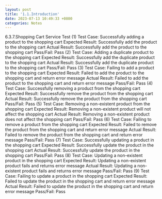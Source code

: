 ```yaml
---
layout: post
title: '1.1.Introduction'
date: 2023-07-13 10:49:33 +0800
categories: Notes
---
```


6.3.7.Shopping Cart Service Test
(1) Test Case: Successfully adding a product to the shopping cart
Expected Result: Successfully add the product to the shopping cart
Actual Result: Successfully add the product to the shopping cart
Pass/Fail: Pass
(2) Test Case: Adding a duplicate product to the shopping cart
Expected Result: Successfully add the duplicate product to the shopping cart
Actual Result: Successfully add the duplicate product to the shopping cart
Pass/Fail: Pass
(3) Test Case: Failing to add a product to the shopping cart
Expected Result: Failed to add the product to the shopping cart and return error message
Actual Result: Failed to add the product to the shopping cart and return error message
Pass/Fail: Pass
(4) Test Case: Successfully removing a product from the shopping cart
Expected Result: Successfully remove the product from the shopping cart
Actual Result: Successfully remove the product from the shopping cart
Pass/Fail: Pass
(5) Test Case: Removing a non-existent product from the shopping cart
Expected Result: Removing a non-existent product will not affect the shopping cart
Actual Result: Removing a non-existent product does not affect the shopping cart
Pass/Fail: Pass
(6) Test Case: Failing to remove a product from the shopping cart
Expected Result: Failed to remove the product from the shopping cart and return error message
Actual Result: Failed to remove the product from the shopping cart and return error message
Pass/Fail: Pass
(7) Test Case: Successfully updating a product in the shopping cart
Expected Result: Successfully update the product in the shopping cart
Actual Result: Successfully update the product in the shopping cart
Pass/Fail: Pass
(8) Test Case: Updating a non-existent product in the shopping cart
Expected Result: Updating a non-existent product fails and returns error message
Actual Result: Updating a non-existent product fails and returns error message
Pass/Fail: Pass
(9) Test Case: Failing to update a product in the shopping cart
Expected Result: Failed to update the product in the shopping cart and return error message
Actual Result: Failed to update the product in the shopping cart and return error message
Pass/Fail: Pass

